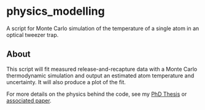 # physics_modelling

A script for Monte Carlo simulation of the temperature of a single atom in an optical tweezer trap.

## About

This script will fit measured release-and-recapture data with a Monte Carlo thermodynamic simulation and output an estimated atom temperature and uncertainty.
It will also produce a plot of the fit.

For more details on the physics behind the code, see my [PhD Thesis](http://etheses.dur.ac.uk/14468/1/RVB_Thesis.pdf?DDD25+) or [associated paper](https://iopscience.iop.org/article/10.1088/1367-2630/ac0000).

